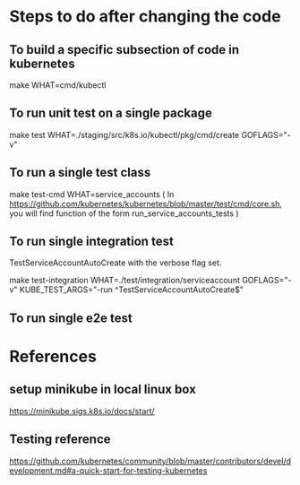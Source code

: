 # Steps to do after changing the code

## To build a specific subsection of code in kubernetes

make WHAT=cmd/kubectl

## To run unit test on a single package

make test WHAT=./staging/src/k8s.io/kubectl/pkg/cmd/create GOFLAGS="-v"


## To run a single test class

make test-cmd WHAT=service_accounts ( In https://github.com/kubernetes/kubernetes/blob/master/test/cmd/core.sh, you will find function of the form run_service_accounts_tests )



## To run single integration test 

TestServiceAccountAutoCreate with the verbose flag set.

make test-integration WHAT=./test/integration/serviceaccount GOFLAGS="-v" KUBE_TEST_ARGS="-run ^TestServiceAccountAutoCreate$"

## To run single e2e test


# References
## setup minikube in local linux box

https://minikube.sigs.k8s.io/docs/start/

## Testing reference

https://github.com/kubernetes/community/blob/master/contributors/devel/development.md#a-quick-start-for-testing-kubernetes
